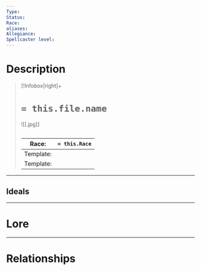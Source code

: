 ```yaml
---
Type:
Status:
Race:
aliases:
Allegiance:
Spellcaster level:
---
```

# Description
> [!Infobox|right]+
> # `= this.file.name`
> ![[.jpg]]
> ## 
> | Race: |  `= this.Race` |
> | ---- | ---- |
> | Template: |  |
> | Template: |  |

---

## Ideals
---

# Lore
---



# Relationships

